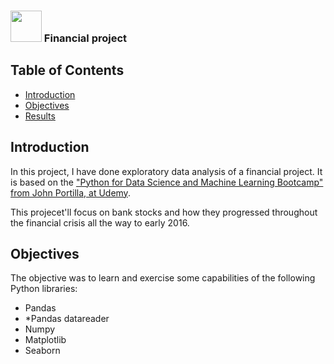 ### <img src="https://media.giphy.com/media/VgCDAzcKvsR6OM0uWg/giphy.gif" width="50">  Financial project

 ## Table of Contents
- [Introduction](#introduction)
- [Objectives](#Objectives)
- [Results](#Results)
  
  
## Introduction
In this project, I have done exploratory data analysis of a financial project. It is based on the ["Python for Data Science and Machine Learning Bootcamp" from John Portilla, at Udemy](https://www.udemy.com/course/python-for-data-science-and-machine-learning-bootcamp/).

This projecet'll focus on bank stocks and how they progressed throughout the financial crisis all the way to early 2016.

 ## Objectives

The objective was to learn and exercise some capabilities of the following Python libraries:
* Pandas
* *Pandas datareader
* Numpy 
* Matplotlib
* Seaborn
